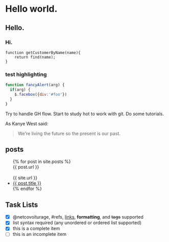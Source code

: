 # Hello world.
## Hello.
### Hi.

    function getCustomerByName(name){
        return find(name);
    }
    
### test highlighting
    
```javascript
function fancyAlert(arg) {
  if(arg) {
    $.facebox({div:'#foo'})
  }
}
``` 
    
Try to handle GH flow.
Start to study hot to work with git.
Do some tutorials.

As Kanye West said:
> We're living the future so
> the present is our past.

## posts
<ul>
  {% for post in site.posts %}
    <br>{{ post.url }}</br> 
    <br>{{ site.url }}</br>
    <li>
      <a href="/hello-world{{ post.url }}">{{ post.title }}</a>
    </li>
  {% endfor %}
</ul>

## Task Lists
- [x] @netcovoiturage, #refs, [links](), **formatting**, and <del>tags</del> supported
- [x] list syntax required (any unordered or ordered list supported)
- [x] this is a complete item
- [ ] this is an incomplete item
